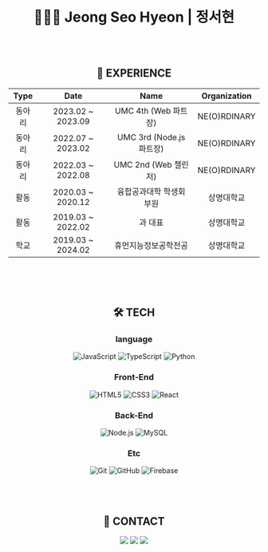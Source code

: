 <div align=center>
<!--   👋 Hi there! I'm **front-end developer**.   -->  
  
# 👩🏻‍💻 Jeong Seo Hyeon | 정서현
<br><br>  

## 🧩 EXPERIENCE
| Type |       Date        |      Name       |      Organization       |
|:----:|:-----------------:|:---------------:|:-----------------------:|
| 동아리 | 2023.02 ~ 2023.09 | UMC 4th (Web 파트장) | NE(O)RDINARY |
| 동아리 | 2022.07 ~ 2023.02 | UMC 3rd (Node.js 파트장) | NE(O)RDINARY |
| 동아리 | 2022.03 ~ 2022.08 | UMC 2nd (Web 챌린저) | NE(O)RDINARY |
| 활동 | 2020.03 ~ 2020.12 | 융합공과대학 학생회 부원 | 상명대학교 |
| 활동 | 2019.03 ~ 2022.02 | 과 대표 | 상명대학교 |
| 학교 | 2019.03 ~ 2024.02 | 휴먼지능정보공학전공 | 상명대학교 |

<br><br><br>  
  
## 🛠 TECH
### language
![JavaScript](https://img.shields.io/badge/JavaScript-F7DF1E.svg?style=for-the-badge&logo=JavaScript&logoColor=white)
![TypeScript](https://img.shields.io/badge/TypeScript-3178C6.svg?style=for-the-badge&logo=TypeScript&logoColor=white)
![Python](https://img.shields.io/badge/Python-3776AB?style=for-the-badge&logo=Python&logoColor=ffdd54)

### Front-End
![HTML5](https://img.shields.io/badge/HTML5-E34F26.svg?style=for-the-badge&logo=HTML5&logoColor=white)
![CSS3](https://img.shields.io/badge/CSS3-1572B6.svg?style=for-the-badge&logo=CSS3&logoColor=white)
![React](https://img.shields.io/badge/React-61DAFB.svg?style=for-the-badge&logo=React&logoColor=white)  

### Back-End
![Node.js](https://img.shields.io/badge/Node.js-339933.svg?style=for-the-badge&logo=Node.js&logoColor=white)
![MySQL](https://img.shields.io/badge/MySQL-4479A1.svg?style=for-the-badge&logo=MySQL&logoColor=white)  

### Etc
![Git](https://img.shields.io/badge/Git-F05032.svg?style=for-the-badge&logo=Git&logoColor=white)
![GitHub](https://img.shields.io/badge/GitHub-181717.svg?style=for-the-badge&logo=GitHub&logoColor=white)
![Firebase](https://img.shields.io/badge/Firebase-FFCA28.svg?style=for-the-badge&logo=Firebase&logoColor=white)  
<br><br><br>  

## 📮 CONTACT 
<a href="mailto:tjgus9966@gmail.com"><img src="https://img.shields.io/badge/Gmail-EA4335.svg?style=for-the-badge&logo=Gmail&logoColor=white&link=mailto:tjgus9966@gmail.com"/></a>
<a href="https://jsh99.github.io/"><img src="https://img.shields.io/badge/Tech_Blog-181717.svg?style=for-the-badge&logo=GitHub&logoColor=white&link=https://jsh99.github.io/"/></a>
<a href="https://www.linkedin.com/in/seohyeon-jeong-9a5b40234/"><img src="https://img.shields.io/badge/LinkedIn-0A66C2.svg?style=for-the-badge&logo=LinkedIn&logoColor=white&link=https://www.linkedin.com/in/seohyeon-jeong-9a5b40234/"/></a>

